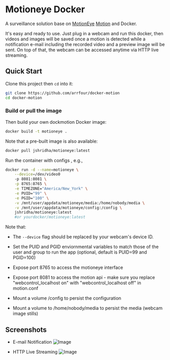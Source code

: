 # Motioneye Docker

A surveillance solution base on
[MotionEye](https://github.com/ccrisan/motioneye)
[Motion](https://github.com/Mr-Dave/motion) and Docker.


It's easy and ready to use. Just plug in a webcam and run this docker, then
videos and images will be saved once a motion is detected while a notification
e-mail including the recorded video and a preview image will be sent. On top of
that, the webcam can be accessed anytime via HTTP live streaming.

## Quick Start

Clone this project then `cd` into it:
```bash
git clone https://github.com/arrfour/docker-motion
cd docker-motion
```

### Build or pull the image

Then build your own dockmotion Docker image:
```bash
docker build -t motioneye .
```

Note that a pre-built image is also available:
```bash
docker pull jshridha/motioneye:latest
```

Run the container with configs , e.g.,
```bash
docker run -d --name=motioneye \
    --device=/dev/video0
    -p 8081:8081 \
    -p 8765:8765 \
    -e TIMEZONE="America/New_York" \
    -e PUID="99" \
    -e PGID="100" \
    -v /mnt/user/appdata/motioneye/media:/home/nobody/media \
    -v /mnt/user/appdata/motioneye/config:/config \
    jshridha/motioneye:latest
    #or yourdocker/motioneye:latest
```

Note that:
  - The `--device` flag should be replaced by your webcam's device ID.
  - Set the PUID and PGID enviornmental variables to match those of the user and group to run the app (optional, default is PUID=99 and PGID=100)
  - Expose port 8765 to access the motioneye interface
  - Expose port 8081 to access the motion api - make sure you replace "webcontrol_localhost on" with  "webcontrol_localhost off" in motion.conf

  - Mount a volume /config to persist the configuration
  - Mount a volume to /home/nobody/media to persist the media (webcam image stills)

## Screenshots

- E-mail Notification
![Image](.screenshots/scrot1.jpg?raw=true)

- HTTP Live Streaming
![Image](.screenshots/scrot2.jpg?raw=true)
